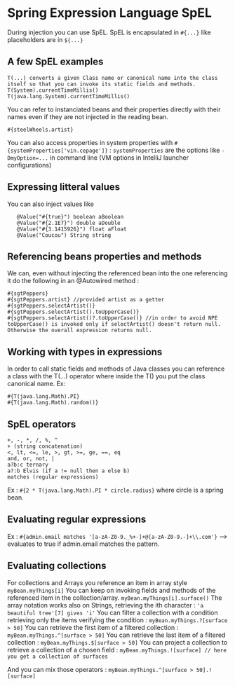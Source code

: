 # Spring Expression Language SpEL


During injection you can use SpEL.
SpEL is encapsulated in ```#{...}``` like placeholders are in ```${...}```

## A few SpEL examples
```
T(...) converts a given Class name or canonical name into the class itself so that you can invoke its static fields and methods.
T(System).currentTimeMillis()
T(java.lang.System).currentTimeMillis()
```
You can refer to instanciated beans and their properties directly with their names even if they are not injected in the reading bean.
```
#{steelWheels.artist}
```
You can also access properties in system properties with ```#{systemProperties['vin.cepage']}``` :
```systemProperties``` are the options like ```-DmyOption=...``` in command line (VM options in IntelliJ launcher configurations)

## Expressing litteral values

You can also inject values like
 ```
    @Value("#{true}") boolean aBoolean
    @Value("#{2.1E7}") double aDouble
    @Value("#{3.1415926}") float aFloat
    @Value("Coucou") String string
```

## Referencing beans properties and methods

We can, even without injecting the referenced bean into the one referencing it do the following in an @Autowired method :
```
#{sgtPeppers}
#{sgtPeppers.artist} //provided artist as a getter
#{sgtPeppers.selectArtist()}
#{sgtPeppers.selectArtist().toUpperCase()}
#{sgtPeppers.selectArtist()?.toUpperCase()} //in order to avoid NPE toUpperCase() is invoked only if selectArtist() doesn't return null. Otherwise the overall expression returns null.
```

## Working with types in expressions

In order to call static fields and methods of Java classes you can reference a class with the T(...) operator where inside the T() you put the class canonical name.
Ex:
```
#{T(java.lang.Math).PI}
#{T(java.lang.Math).random()} 
```

## SpEL operators

```
+, -, *, /, %, ^
+ (string concatenation)
<, lt, <=, le, >, gt, >=, ge, ==, eq
and, or, not, |
a?b:c ternary
a?:b Elvis (if a != null then a else b)
matches (regular expressions)
```
Ex :
```#{2 * T(java.lang.Math).PI * circle.radius}``` where circle is a spring bean.

## Evaluating regular expressions

Ex : ```#{admin.email matches '[a-zA-Z0-9._%+-]+@[a-zA-Z0-9.-]+\\.com'}``` --> evaluates to true if admin.email matches the pattern.

## Evaluating collections

For collections and Arrays you reference an item in array style ```myBean.myThings[i]```
You can keep on invoking fields and methods of the referenced item in the collection/array.
```myBean.myThings[i].surface()```
The array notation works also on Strings, retrieving the ith character : ```'a beautiful tree'[7] gives 'i'```
You can filter a collection with a condition retrieving only the items verifying the condition :
```myBean.myThings.?[surface > 50]```
You can retrieve the first item of a filtered collection :
```myBean.myThings.^[surface > 50]```
You can retrieve the last item of a filtered collection :
```myBean.myThings.$[surface > 50]```
You can project a collection to retrieve a collection of a chosen field :
```myBean.myThings.![surface] // here you get a collection of surfaces```

And you can mix those operators :
```myBean.myThings.^[surface > 50].![surface]```
